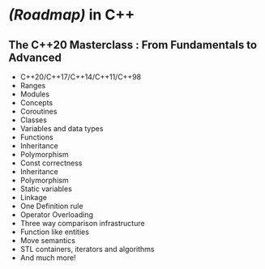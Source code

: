 <h1><strong><em>(Roadmap)</em></strong> in C++ </h1>

<h2>
The C++20 Masterclass : From Fundamentals to Advanced
</h2>
<ul>
<li>C++20/C++17/C++14/C++11/C++98</li>
<li>Ranges</li>
<li>Modules</li>
<li>Concepts</li>
<li>Coroutines</li>
<li>Classes</li>
<li>Variables and data types</li>
<li>Functions </li>
<li>Inheritance</li>
<li>Polymorphism</li>
<li>Const correctness</li>
<li>Inheritance </li>
<li>Polymorphism </li>
<li>Static variables</li>
<li>Linkage</li>
<li>One Definition rule</li>
<li>Operator Overloading</li>
<li>Three way comparison infrastructure</li>
<li>Function like entities</li>
<li>Move semantics</li>
<li>STL containers, iterators and algorithms</li>
<li>And much more!</li>
</ul>

















